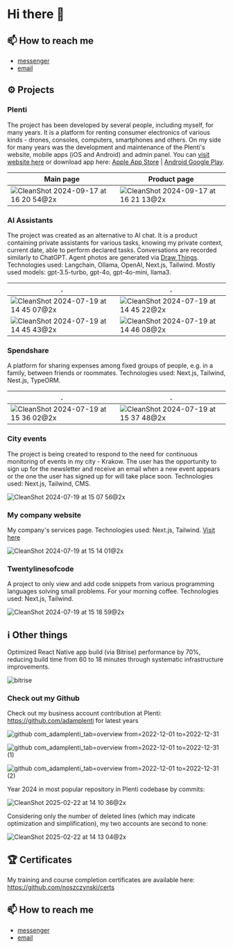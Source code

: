 # Hi there 👋

## 📫 How to reach me

- [messenger](https://www.messenger.com/t/adam.noszczynski)
- [email](mailto:adam.noszczynski@gmail.com)

## ⚙️ Projects

### Plenti

The project has been developed by several people, including myself, for many years. It is a platform for renting consumer electronics of various kinds - drones, consoles, computers, smartphones and others. On my side for many years was the development and maintenance of the Plenti's website, mobile apps (iOS and Android) and admin panel. You can [visit website here](https://plenti.app/pl/discover) or download app here: [Apple App Store](https://apps.apple.com/pl/app/plenti-rent-tech-on-demand/id1432652816?l=pl) | [Android Google Play](https://play.google.com/store/apps/details?id=com.attic.rentalapp&hl=pl).

| Main page | Product page |
|---|---|
| ![CleanShot 2024-09-17 at 16 20 54@2x](https://github.com/user-attachments/assets/c019ec97-c88e-4be2-b11d-9684e349fe68) | ![CleanShot 2024-09-17 at 16 21 13@2x](https://github.com/user-attachments/assets/660ffdf7-cb71-49a4-9828-19aa13d4e8c1) |

### AI Assistants

The project was created as an alternative to AI chat. It is a product containing private assistants for various tasks, knowing my private context, current date, able to perform declared tasks. Conversations are recorded similarly to ChatGPT. Agent photos are generated via [Draw Things](https://drawthings.ai/). Technologies used: Langchain, Ollama, OpenAI, Next.js, Tailwind. Mostly used models: gpt-3.5-turbo, gpt-4o, gpt-4o-mini, llama3.

| . | . |
|---|---|
| ![CleanShot 2024-07-19 at 14 45 07@2x](https://github.com/user-attachments/assets/bd870a42-15a6-493e-90f4-dc11e6aab875) | ![CleanShot 2024-07-19 at 14 45 22@2x](https://github.com/user-attachments/assets/a284fb42-9def-4e8e-b3eb-2bd5ad7ddccf) |
| ![CleanShot 2024-07-19 at 14 45 43@2x](https://github.com/user-attachments/assets/15e4296c-6d8e-4070-935e-67080fd1a8f7) | ![CleanShot 2024-07-19 at 14 46 08@2x](https://github.com/user-attachments/assets/7b3c4d4c-a8ba-4147-a81d-31e680ef2b4d) |

### Spendshare

A platform for sharing expenses among fixed groups of people, e.g. in a family, between friends or roommates. Technologies used: Next.js, Tailwind, Nest.js, TypeORM.

| . | . |
|---|---|
| ![CleanShot 2024-07-19 at 15 36 02@2x](https://github.com/user-attachments/assets/c1d9412a-ab40-4935-9b78-46ecc81c2e1c) | ![CleanShot 2024-07-19 at 15 37 48@2x](https://github.com/user-attachments/assets/2a1d5388-7ec4-460f-be57-cfb1b1c7d199) |

### City events

The project is being created to respond to the need for continuous monitoring of events in my city - Krakow. The user has the opportunity to sign up for the newsletter and receive an email when a new event appears or the one the user has signed up for will take place soon. Technologies used: Next.js, Tailwind, CMS.

![CleanShot 2024-07-19 at 15 07 56@2x](https://github.com/user-attachments/assets/3183fd5e-d922-448b-9bf1-33d73fa6c23f)

### My company website

My company's services page. Technologies used: Next.js, Tailwind. [Visit here](https://dev-innov8.pl/en)

![CleanShot 2024-07-19 at 15 14 01@2x](https://github.com/user-attachments/assets/152d21c8-da02-48eb-82fb-3996c04e4a8e)

### Twentylinesofcode

A project to only view and add code snippets from various programming languages solving small problems. For your morning coffee. Technologies used: Next.js, Tailwind.

![CleanShot 2024-07-19 at 15 18 59@2x](https://github.com/user-attachments/assets/da6c9b45-7a9d-4559-9740-c8206286f4e7)

## ℹ️ Other things

Optimized React Native app build (via Bitrise) performance by 70%, reducing build time from 60 to 18 minutes through systematic infrastructure improvements.

![bitrise](https://github.com/user-attachments/assets/15e6d40b-3c33-4e0e-b014-fbba2233cdec)

### Check out my Github

Check out my business account contribution at Plenti: https://github.com/adamplenti for latest years

![github com_adamplenti_tab=overview from=2022-12-01 to=2022-12-31](https://github.com/user-attachments/assets/694d3216-aa74-4ede-a3aa-ac58506d2a16)

![github com_adamplenti_tab=overview from=2022-12-01 to=2022-12-31 (1)](https://github.com/user-attachments/assets/eeb9da23-cfa8-4a4f-b490-587d7b757358)

![github com_adamplenti_tab=overview from=2022-12-01 to=2022-12-31 (2)](https://github.com/user-attachments/assets/b8bc8b28-bbc6-4ec6-a40c-8d166eb92e67)

Year 2024 in most popular repository in Plenti codebase by commits:

![CleanShot 2025-02-22 at 14 10 36@2x](https://github.com/user-attachments/assets/1ffd8473-3570-448c-bdd3-117451057477)

Considering only the number of deleted lines (which may indicate optimization and simplification), my two accounts are second to none:

![CleanShot 2025-02-22 at 14 13 04@2x](https://github.com/user-attachments/assets/b234b4ae-6e87-4018-8002-18f613dfc323)


## 🏆 Certificates

My training and course completion certificates are available here: https://github.com/noszczynski/certs

## 📫 How to reach me

- [messenger](https://www.messenger.com/t/adam.noszczynski)
- [email](mailto:adam.noszczynski@gmail.com)
